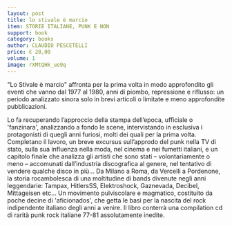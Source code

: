 ```yaml
---
layout: post
title: lo stivale è marcio
item: STORIE ITALIANE, PUNK E NON
support: book
category: books
author: CLAUDIO PESCETELLI
price: € 28,00
volume: 1
image: rXMtQHk_uo9q
---
```


"Lo Stivale è marcio" affronta per la prima volta in modo approfondito gli eventi che vanno dal 1977 al 1980, anni di piombo, repressione e riflusso: un periodo analizzato sinora solo in brevi articoli o limitate e meno approfondite pubblicazioni.

Lo fa recuperando l’approccio della stampa dell’epoca, ufficiale o 'fanzinara', analizzando a fondo le scene, intervistando in esclusiva i protagonisti di quegli anni furiosi, molti dei quali per la prima volta. Completano il lavoro, un breve excursus sull’approdo del punk nella TV di stato, sulla sua influenza nella moda, nel cinema e nei fumetti italiani, e un capitolo finale che analizza gli artisti che sono stati – volontariamente o meno – accomunati dall’industria discografica al genere, nel tentativo di vendere qualche disco in più... Da Milano a Roma, da Vercelli a Pordenone, la storia rocambolesca di una moltitudine di bands divenute negli anni leggendarie: Tampax, HitlersSS, Elektroshock, Gaznevada, Decibel, Mittageisen etc... Un movimento pulviscolare e magmatico, costituito da poche decine di 'aficionados', che getta le basi per la nascita del rock indipendente italiano degli anni a venire. Il libro conterrà una compilation cd di rarità punk rock italiane 77-81 assolutamente inedite.
